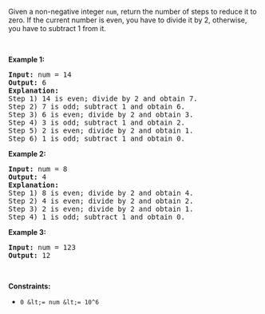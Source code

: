 Given a non-negative integer `` num ``, return the number of steps to reduce it to zero. If the current number is even, you have to divide it by 2, otherwise, you have to subtract 1 from it.

&nbsp;

__Example 1:__

<pre>
<strong>Input:</strong> num = 14
<strong>Output:</strong> 6
<strong>Explanation:</strong>&nbsp;
Step 1) 14 is even; divide by 2 and obtain 7.&nbsp;
Step 2) 7 is odd; subtract 1 and obtain 6.
Step 3) 6 is even; divide by 2 and obtain 3.&nbsp;
Step 4) 3 is odd; subtract 1 and obtain 2.&nbsp;
Step 5) 2 is even; divide by 2 and obtain 1.&nbsp;
Step 6) 1 is odd; subtract 1 and obtain 0.
</pre>

__Example 2:__

<pre>
<strong>Input:</strong> num = 8
<strong>Output:</strong> 4
<strong>Explanation:</strong>&nbsp;
Step 1) 8 is even; divide by 2 and obtain 4.&nbsp;
Step 2) 4 is even; divide by 2 and obtain 2.&nbsp;
Step 3) 2 is even; divide by 2 and obtain 1.&nbsp;
Step 4) 1 is odd; subtract 1 and obtain 0.
</pre>

__Example 3:__

<pre>
<strong>Input:</strong> num = 123
<strong>Output:</strong> 12
</pre>

&nbsp;

__Constraints:__

*   `` 0 &lt;= num &lt;= 10^6 ``